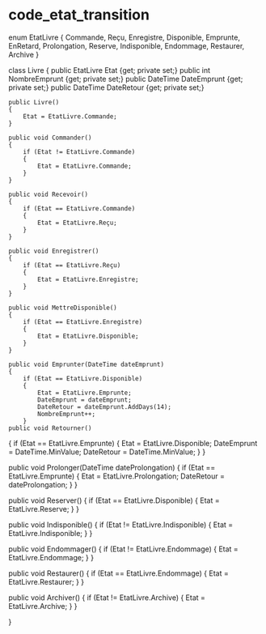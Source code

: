 # code_etat_transition
enum EtatLivre
{
    Commande,
    Reçu,
    Enregistre,
    Disponible,
    Emprunte,
    EnRetard,
    Prolongation,
    Reserve,
    Indisponible,
    Endommage,
    Restaurer,
    Archive
}

class Livre
{
    public EtatLivre Etat {get; private set;}
    public int NombreEmprunt {get; private set;}
    public DateTime DateEmprunt {get; private set;}
    public DateTime DateRetour {get; private set;}

    public Livre()
    {
        Etat = EtatLivre.Commande;
    }

    public void Commander()
    {
        if (Etat != EtatLivre.Commande)
        {
            Etat = EtatLivre.Commande;
        }
    }

    public void Recevoir()
    {
        if (Etat == EtatLivre.Commande)
        {
            Etat = EtatLivre.Reçu;
        }
    }

    public void Enregistrer()
    {
        if (Etat == EtatLivre.Reçu)
        {
            Etat = EtatLivre.Enregistre;
        }
    }

    public void MettreDisponible()
    {
        if (Etat == EtatLivre.Enregistre)
        {
            Etat = EtatLivre.Disponible;
        }
    }

    public void Emprunter(DateTime dateEmprunt)
    {
        if (Etat == EtatLivre.Disponible)
        {
            Etat = EtatLivre.Emprunte;
            DateEmprunt = dateEmprunt;
            DateRetour = dateEmprunt.AddDays(14);
            NombreEmprunt++;
        }
    public void Retourner()
{
    if (Etat == EtatLivre.Emprunte)
    {
        Etat = EtatLivre.Disponible;
        DateEmprunt = DateTime.MinValue;
        DateRetour = DateTime.MinValue;
    }
}

public void Prolonger(DateTime dateProlongation)
{
    if (Etat == EtatLivre.Emprunte)
    {
        Etat = EtatLivre.Prolongation;
        DateRetour = dateProlongation;
    }
}

public void Reserver()
{
    if (Etat == EtatLivre.Disponible)
    {
        Etat = EtatLivre.Reserve;
    }
}

public void Indisponible()
{
    if (Etat != EtatLivre.Indisponible)
    {
        Etat = EtatLivre.Indisponible;
    }
}

public void Endommager()
{
    if (Etat != EtatLivre.Endommage)
    {
        Etat = EtatLivre.Endommage;
    }
}

public void Restaurer()
{
    if (Etat == EtatLivre.Endommage)
    {
        Etat = EtatLivre.Restaurer;
    }
}

public void Archiver()
{
    if (Etat != EtatLivre.Archive)
    {
        Etat = EtatLivre.Archive;
    }
}
    
}
